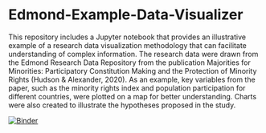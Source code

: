 # Edmond-Example-Data-Visualizer

This repository includes a Jupyter notebook that provides an illustrative example of a research data visualization methodology that can facilitate understanding of complex information. The research data were drawn from the Edmond Research Data Repository from the publication Majorities for Minorities: Participatory Constitution Making and the Protection of Minority Rights (Hudson & Alexander, 2020). As an example, key variables from the paper, such as the minority rights index and population participation for different countries, were plotted on a map for better understanding. Charts were also created to illustrate the hypotheses proposed in the study.

[![Binder](https://mybinder.org/badge_logo.svg)](https://mybinder.org/v2/gh/MPDL/Edmond-Example-Data-Visualizer/HEAD)